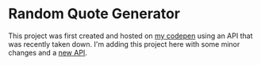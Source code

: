 # Random Quote Generator

This project was first created and hosted on [my codepen](https://codepen.io/dmahely/) using an API that was recently taken down. I'm adding this project here with some minor changes and a [new API](https://forismatic.com/en/api/). 
